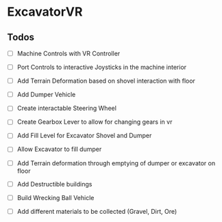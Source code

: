 # ExcavatorVR
## Todos
- [ ] Machine Controls with VR Controller
- [ ] Port Controls to interactive Joysticks in the machine interior
- [ ] Add Terrain Deformation based on shovel interaction with floor

- [ ] Add Dumper Vehicle 
- [ ] Create interactable Steering Wheel
- [ ] Create Gearbox Lever to allow for changing gears in vr

- [ ] Add Fill Level for Excavator Shovel and Dumper
- [ ] Allow Excavator to fill dumper
- [ ] Add Terrain deformation through emptying of dumper or excavator on floor

- [ ] Add Destructible buildings
- [ ] Build Wrecking Ball Vehicle

- [ ] Add different materials to be collected (Gravel, Dirt, Ore)